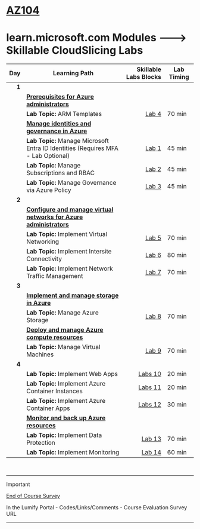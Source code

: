 # [AZ104](https://learn.microsoft.com/en-gb/training/courses/az-104t00?WT.mc_id=ilt_partner_webpage_wwl&ocid=509519#study-guide)
# learn.microsoft.com Modules ---> Skillable CloudSlicing Labs



|Day|Learning Path| Skillable Labs Blocks| Lab Timing |
|---:|---|---:|---|
|**1**|
||**[Prerequisites for Azure administrators](https://learn.microsoft.com/en-gb/training/paths/az-104-administrator-prerequisites/)** | ||
|| **Lab Topic:** ARM Templates   |[Lab 4](https://lumify.learnondemand.net/)|70 min|
||**[Manage identities and governance in Azure](https://learn.microsoft.com/en-gb/training/paths/az-104-manage-identities-governance/)** | ||
|| **Lab Topic:** Manage Microsoft Entra ID Identities (Requires MFA - Lab Optional)  |[Lab 1](https://lumify.learnondemand.net/)|45 min|
|| **Lab Topic:** Manage Subscriptions and RBAC |[Lab 2](https://lumify.learnondemand.net/)|45 min|
|| **Lab Topic:** Manage Governance via Azure Policy |[Lab 3](https://lumify.learnondemand.net/)|45 min|
|**2**|
||**[Configure and manage virtual networks for Azure administrators](https://learn.microsoft.com/en-gb/training/paths/az-104-manage-virtual-networks/)** | ||
|| **Lab Topic:** Implement Virtual Networking  |[Lab 5](https://lumify.learnondemand.net/)|70 min|
|| **Lab Topic:** Implement Intersite Connectivity | [Lab 6](https://lumify.learnondemand.net/)|80 min|
|| **Lab Topic:** Implement Network Traffic Management |[Lab 7](https://lumify.learnondemand.net/)|70 min|
|**3**|
||**[Implement and manage storage in Azure](https://learn.microsoft.com/en-gb/training/paths/az-104-manage-storage/)** | ||
|| **Lab Topic:** Manage Azure Storage |[Lab 8](https://lumify.learnondemand.net/)|70 min|
||**[Deploy and manage Azure compute resources](https://learn.microsoft.com/en-gb/training/paths/az-104-manage-compute-resources/)** | ||
|| **Lab Topic:** Manage Virtual Machines |[Lab 9](https://lumify.learnondemand.net/)|70 min|
|**4**|
|| **Lab Topic:** Implement Web Apps| [Labs 10](https://lumify.learnondemand.net/)|20 min|
|| **Lab Topic:** Implement Azure Container Instances  | [Labs 11](https://lumify.learnondemand.net/)|20 min|
|| **Lab Topic:** Implement Azure Container Apps| [Labs 12](https://lumify.learnondemand.net/)|30 min|
||**[Monitor and back up Azure resources](https://learn.microsoft.com/en-gb/training/paths/az-104-monitor-backup-resources/)** | ||
|| **Lab Topic:** Implement Data Protection |[Lab 13](https://lumify.learnondemand.net/)|70 min|
|| **Lab Topic:** Implement Monitoring |[Lab 14](https://lumify.learnondemand.net/)|60 min|
<br>

---
> [!IMPORTANT]
> [End of Course Survey](https://my.lumifywork.com)
>
> In the Lumify Portal - Codes/Links/Comments -  Course Evaluation Survey URL
---

<br>
